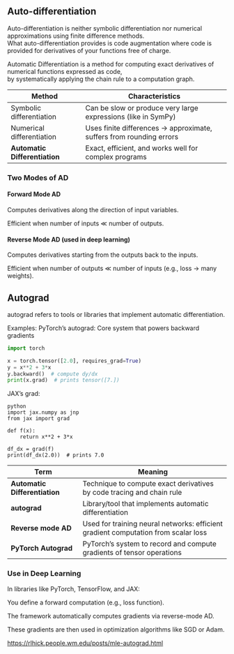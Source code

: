 ## Auto-differentiation

Auto-differentiation is neither symbolic differentiation nor numerical approximations using finite difference methods.   
What auto-differentiation provides is code augmentation where code is provided for derivatives of your functions free of charge.


Automatic Differentiation is a method for computing exact derivatives of numerical functions expressed as code,  
by systematically applying the chain rule to a computation graph.

| Method                        | Characteristics                                                     |
| ----------------------------- | ------------------------------------------------------------------- |
| Symbolic differentiation      | Can be slow or produce very large expressions (like in SymPy)       |
| Numerical differentiation     | Uses finite differences → approximate, suffers from rounding errors |
| **Automatic Differentiation** | Exact, efficient, and works well for complex programs               |


### Two Modes of AD

#### Forward Mode AD

Computes derivatives along the direction of input variables.

Efficient when number of inputs ≪ number of outputs.

#### Reverse Mode AD (used in deep learning)

Computes derivatives starting from the outputs back to the inputs.

Efficient when number of outputs ≪ number of inputs (e.g., loss → many weights).

##  Autograd 
autograd refers to tools or libraries that implement automatic differentiation.

Examples:
PyTorch’s autograd: Core system that powers backward gradients

```python
import torch

x = torch.tensor([2.0], requires_grad=True)
y = x**2 + 3*x
y.backward()  # compute dy/dx
print(x.grad)  # prints tensor([7.])
```
JAX’s grad:
```
python
import jax.numpy as jnp
from jax import grad

def f(x):
    return x**2 + 3*x

df_dx = grad(f)
print(df_dx(2.0))  # prints 7.0
```

| Term                          | Meaning                                                                            |
| ----------------------------- | ---------------------------------------------------------------------------------- |
| **Automatic Differentiation** | Technique to compute exact derivatives by code tracing and chain rule              |
| **autograd**                  | Library/tool that implements automatic differentiation                             |
| **Reverse mode AD**           | Used for training neural networks: efficient gradient computation from scalar loss |
| **PyTorch Autograd**          | PyTorch’s system to record and compute gradients of tensor operations              |





### Use in Deep Learning
In libraries like PyTorch, TensorFlow, and JAX:

You define a forward computation (e.g., loss function).

The framework automatically computes gradients via reverse-mode AD.

These gradients are then used in optimization algorithms like SGD or Adam.








https://rlhick.people.wm.edu/posts/mle-autograd.html
